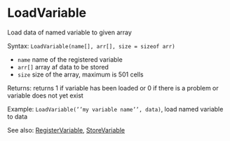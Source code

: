 # LoadVariable 

Load data of named variable to given array

Syntax: `LoadVariable(name[], arr[], size = sizeof arr)`

* `name` name of the registered variable
* `arr[]` array af data to be stored
* `size` size of the array, maximum is 501 cells

Returns: returns 1 if variable has been loaded or 0 if there is a problem or variable does not yet exist

Example: `LoadVariable(’’my variable name’’, data)`, load named variable to data

See also: [RegisterVariable](/api-native-functions/registervariable.md), [StoreVariable](/api-native-functions/storevariable.md)